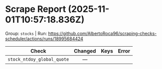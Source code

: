 # Scrape Report (2025-11-01T10:57:18.836Z)

Group: `stocks`  |  Run: https://github.com/AlbertoRoca96/scraping-checks-scheduler/actions/runs/18995684424

| Check | Changed | Keys | Error |
|---|:---:|:--|:--|
| `stock_ntdoy_global_quote` | — |  |  |
